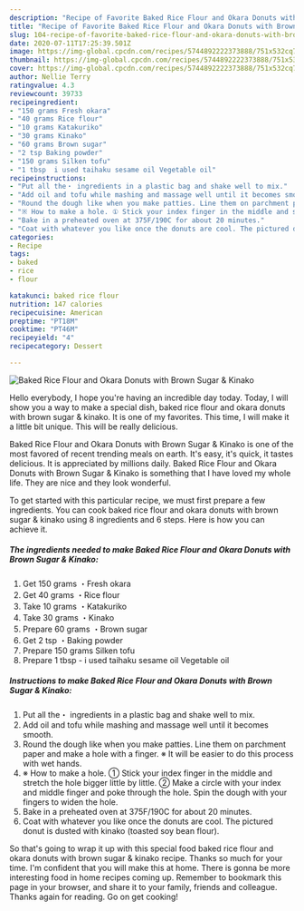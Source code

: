 ```yaml
---
description: "Recipe of Favorite Baked Rice Flour and Okara Donuts with Brown Sugar &amp;amp; Kinako"
title: "Recipe of Favorite Baked Rice Flour and Okara Donuts with Brown Sugar &amp;amp; Kinako"
slug: 104-recipe-of-favorite-baked-rice-flour-and-okara-donuts-with-brown-sugar-and-amp-kinako
date: 2020-07-11T17:25:39.501Z
image: https://img-global.cpcdn.com/recipes/5744892222373888/751x532cq70/baked-rice-flour-and-okara-donuts-with-brown-sugar-kinako-recipe-main-photo.jpg
thumbnail: https://img-global.cpcdn.com/recipes/5744892222373888/751x532cq70/baked-rice-flour-and-okara-donuts-with-brown-sugar-kinako-recipe-main-photo.jpg
cover: https://img-global.cpcdn.com/recipes/5744892222373888/751x532cq70/baked-rice-flour-and-okara-donuts-with-brown-sugar-kinako-recipe-main-photo.jpg
author: Nellie Terry
ratingvalue: 4.3
reviewcount: 39733
recipeingredient:
- "150 grams Fresh okara"
- "40 grams Rice flour"
- "10 grams Katakuriko"
- "30 grams Kinako"
- "60 grams Brown sugar"
- "2 tsp Baking powder"
- "150 grams Silken tofu"
- "1 tbsp  i used taihaku sesame oil Vegetable oil"
recipeinstructions:
- "Put all the・ ingredients in a plastic bag and shake well to mix."
- "Add oil and tofu while mashing and massage well until it becomes smooth."
- "Round the dough like when you make patties. Line them on parchment paper and make a hole with a finger. ※ It will be easier to do this process with wet hands."
- "※ How to make a hole. ① Stick your index finger in the middle and stretch the hole bigger little by little. ② Make a circle with your index  and middle finger and poke through the hole. Spin the dough with your fingers to widen the hole."
- "Bake in a preheated oven at 375F/190C for about 20 minutes."
- "Coat with whatever you like once the donuts are cool. The pictured donut is dusted with kinako (toasted soy bean flour)."
categories:
- Recipe
tags:
- baked
- rice
- flour

katakunci: baked rice flour 
nutrition: 147 calories
recipecuisine: American
preptime: "PT18M"
cooktime: "PT46M"
recipeyield: "4"
recipecategory: Dessert

---
```



![Baked Rice Flour and Okara Donuts with Brown Sugar &amp; Kinako](https://img-global.cpcdn.com/recipes/5744892222373888/751x532cq70/baked-rice-flour-and-okara-donuts-with-brown-sugar-kinako-recipe-main-photo.jpg)

Hello everybody, I hope you're having an incredible day today. Today, I will show you a way to make a special dish, baked rice flour and okara donuts with brown sugar &amp; kinako. It is one of my favorites. This time, I will make it a little bit unique. This will be really delicious.

Baked Rice Flour and Okara Donuts with Brown Sugar &amp; Kinako is one of the most favored of recent trending meals on earth. It's easy, it's quick, it tastes delicious. It is appreciated by millions daily. Baked Rice Flour and Okara Donuts with Brown Sugar &amp; Kinako is something that I have loved my whole life. They are nice and they look wonderful.




To get started with this particular recipe, we must first prepare a few ingredients. You can cook baked rice flour and okara donuts with brown sugar &amp; kinako using 8 ingredients and 6 steps. Here is how you can achieve it.

<!--inarticleads1-->

##### The ingredients needed to make Baked Rice Flour and Okara Donuts with Brown Sugar &amp; Kinako:

1. Get 150 grams ・Fresh okara
1. Get 40 grams ・Rice flour
1. Take 10 grams ・Katakuriko
1. Take 30 grams ・Kinako
1. Prepare 60 grams ・Brown sugar
1. Get 2 tsp ・Baking powder
1. Prepare 150 grams Silken tofu
1. Prepare 1 tbsp - i used taihaku sesame oil Vegetable oil




<!--inarticleads2-->

##### Instructions to make Baked Rice Flour and Okara Donuts with Brown Sugar &amp; Kinako:

1. Put all the・ ingredients in a plastic bag and shake well to mix.
1. Add oil and tofu while mashing and massage well until it becomes smooth.
1. Round the dough like when you make patties. Line them on parchment paper and make a hole with a finger. ※ It will be easier to do this process with wet hands.
1. ※ How to make a hole. ① Stick your index finger in the middle and stretch the hole bigger little by little. ② Make a circle with your index  and middle finger and poke through the hole. Spin the dough with your fingers to widen the hole.
1. Bake in a preheated oven at 375F/190C for about 20 minutes.
1. Coat with whatever you like once the donuts are cool. The pictured donut is dusted with kinako (toasted soy bean flour).




So that's going to wrap it up with this special food baked rice flour and okara donuts with brown sugar &amp; kinako recipe. Thanks so much for your time. I'm confident that you will make this at home. There is gonna be more interesting food in home recipes coming up. Remember to bookmark this page in your browser, and share it to your family, friends and colleague. Thanks again for reading. Go on get cooking!
